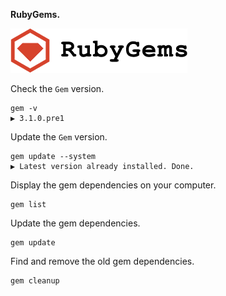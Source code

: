 **RubyGems.**

![RubyGems](/README/images/1-3-rubygems-logo.png)

Check the `Gem` version.
```
gem -v
▶ 3.1.0.pre1
```

Update the `Gem` version.
```
gem update --system
▶ Latest version already installed. Done.
```

Display the gem dependencies on your computer.
```
gem list
```


Update the gem dependencies.
```
gem update
```

Find and remove the old gem dependencies.
```
gem cleanup
```
